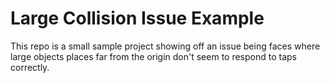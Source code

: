 # Large Collision Issue Example

This repo is a small sample project showing off an issue being faces where large objects places far from the origin don't seem to respond to taps correctly.
